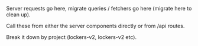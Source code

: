 Server requests go here, migrate queries / fetchers go here (migrate here to clean up).

Call these from either the server components directly or from /api routes.

Break it down by project (lockers-v2, lockers-v2 etc).
